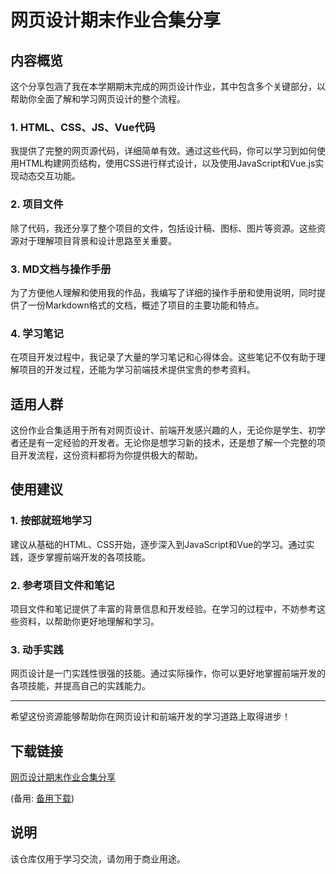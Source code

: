 # 网页设计期末作业合集分享

## 内容概览

这个分享包涵了我在本学期期末完成的网页设计作业，其中包含多个关键部分，以帮助你全面了解和学习网页设计的整个流程。

### 1. HTML、CSS、JS、Vue代码

我提供了完整的网页源代码，详细简单有效。通过这些代码，你可以学习到如何使用HTML构建网页结构，使用CSS进行样式设计，以及使用JavaScript和Vue.js实现动态交互功能。

### 2. 项目文件

除了代码，我还分享了整个项目的文件，包括设计稿、图标、图片等资源。这些资源对于理解项目背景和设计思路至关重要。

### 3. MD文档与操作手册

为了方便他人理解和使用我的作品，我编写了详细的操作手册和使用说明，同时提供了一份Markdown格式的文档，概述了项目的主要功能和特点。

### 4. 学习笔记

在项目开发过程中，我记录了大量的学习笔记和心得体会。这些笔记不仅有助于理解项目的开发过程，还能为学习前端技术提供宝贵的参考资料。

## 适用人群

这份作业合集适用于所有对网页设计、前端开发感兴趣的人，无论你是学生、初学者还是有一定经验的开发者。无论你是想学习新的技术，还是想了解一个完整的项目开发流程，这份资料都将为你提供极大的帮助。

## 使用建议

### 1. 按部就班地学习

建议从基础的HTML、CSS开始，逐步深入到JavaScript和Vue的学习。通过实践，逐步掌握前端开发的各项技能。

### 2. 参考项目文件和笔记

项目文件和笔记提供了丰富的背景信息和开发经验。在学习的过程中，不妨参考这些资料，以帮助你更好地理解和学习。

### 3. 动手实践

网页设计是一门实践性很强的技能。通过实际操作，你可以更好地掌握前端开发的各项技能，并提高自己的实践能力。

---

希望这份资源能够帮助你在网页设计和前端开发的学习道路上取得进步！

## 下载链接
[网页设计期末作业合集分享](https://pan.quark.cn/s/3bb41d80e458) 

(备用: [备用下载](https://pan.baidu.com/s/1S4eJroeIvqV0q9tkFQmjKA?pwd=1234))

## 说明

该仓库仅用于学习交流，请勿用于商业用途。
